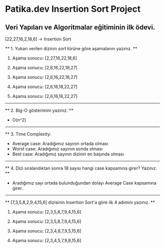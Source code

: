 # Patika.dev Insertion Sort Project
## Veri Yapıları ve Algoritmalar eğitiminin ilk ödevi.

[22,27,16,2,18,6] -> Insertion Sort

** 1. Yukarı verilen dizinin sort türüne göre aşamalarını yazınız. **

1. Aşama sonucu: [2,27,16,22,18,6]

2. Aşama sonucu: [2,6,16,22,18,27]

3. Aşama sonucu: [2,6,16,22,18,27]

4. Aşama sonucu: [2,6,16,18,22,27]

5. Aşama sonucu: [2,6,16,18,22,27] 

---
** 2. Big-O gösterimini yazınız. **

- O(n^2)

---
** 3. Time Complexity:

- Average case: Aradığımız sayının ortada olması
- Worst case: Aradığımız sayının sonda olması
- Best case: Aradığımız sayının dizinin en başında olması

---
** 4. Dizi sıralandıktan sonra 18 sayısı hangi case kapsamına girer? Yazınız. **

- Aradığımız sayı ortada bulunduğundan dolayı Average Case kapsamına girer.

---
** [7,3,5,8,2,9,4,15,6] dizisinin Insertion Sort'a göre ilk 4 adımını yazınız. **

1. Aşama sonucu: [2,3,5,8,7,9,4,15,6]

2. Aşama sonucu: [2,3,5,8,7,9,4,15,6]

3. Aşama sonucu: [2,3,4,8,7,9,5,15,6]

4. Aşama sonucu: [2,3,4,5,7,9,8,15,6]
